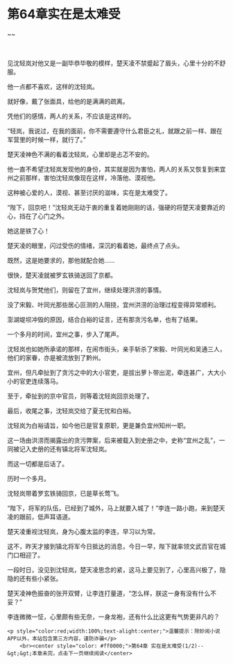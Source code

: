# 第64章实在是太难受
~~
    	    <p name="pagetop" href="javascript:void(0);" onclick="return false" style="line-height: 35px;padding: 10px;color: #333;"> </p><p>见沈轻岚对他又是一副毕恭毕敬的模样，楚天凌不禁蹙起了眉头，心里十分的不舒服。</p><p>他一点都不喜欢，这样的沈轻岚。</p><p>就好像，戴了张面具，给他的是满满的疏离。</p><p>凭他们的感情，两人的关系，不应该是这样的。</p><p>“轻岚，我说过，在我的面前，你不需要遵守什么君臣之礼，就跟之前一样、跟在军营里的时候一样，就行了。”</p><p>楚天凌神色不满的看着沈轻岚，心里却是忐忑不安的。</p><p>他一直不希望沈轻岚发现他的身份，其实就是因为害怕，两人的关系又恢复到来宜州之前那样，害怕沈轻岚像现在这样，冷落他、漠视他。</p><p>这种被心爱的人，漠视、甚至讨厌的滋味，实在是太难受了。</p><p>“陛下，回京吧！”沈轻岚无动于衷的重复着她刚刚的话，强硬的将楚天凌要靠近的心，挡在了心门之外。</p><p>她这是铁了心！</p><p>楚天凌的眼里，闪过受伤的情绪，深沉的看着她，最终点了点头。</p><p>既然，这是她要求的，那他就配合她……</p><p>很快，楚天凌就被罗玄铁骑送回了京都。</p><p>沈轻岚与贺梵他们，则留在了宜州，继续处理洪涝的事情。</p><p>没了宋毅、叶同光那些居心叵测的人阻挠，宜州洪涝的治理过程变得异常顺利。</p><p>澎湖堤坝冲毁的原因，结合白裕的证言，还有那贪污名单，也有了结果。</p><p>一个多月的时间，宜州之事，步入了尾声。</p><p>沈轻岚也如她所承诺的那样，在闹市街头，亲手斩杀了宋毅、叶同光和吴通三人，他们的家眷，亦是被流放到了黔州。</p><p>宜州，但凡牵扯到了贪污之中的大小官吏，是拔出萝卜带出泥，牵连甚广，大大小小的官吏连续落马。</p><p>至于，牵扯到的京中官员，则等着沈轻岚回京处理了。</p><p>最后，收尾之事，沈轻岚交给了夏无忧和白裕。</p><p>沈轻岚为白裕请旨，如今他已是官复原职，更是兼负宜州知州一职。</p><p>这一场由洪涝而揭露出的贪污弊案，后来被载入到史册之中，史称“宜州之乱”，一同被记入史册的还有镇北将军沈轻岚。</p><p>而这一切都是后话了。</p><p>历时一个多月。</p><p>沈轻岚带着罗玄铁骑回京，已是草长莺飞。</p><p>“陛下，将军的队伍，已经到了城外，马上就要入城了！”李连一路小跑，来到楚天凌的跟前，低声耳语道。</p><p>楚天凌重视沈轻岚，身为心腹太监的李连，早习以为常。</p><p>这不，昨天才接到镇北将军今日抵达的消息，今日一早，陛下就率领文武百官在城门口相迎了。</p><p>一段时日，没见到沈轻岚，楚天凌思念的紧，这马上要见到了，心里高兴极了，隐隐的还有些小紧张。</p><p>楚天凌神色振奋的张开双臂，让李连打量道，“怎么样，朕这一身有没有什么不妥？”</p><p>李连微微一怔，心里颇有些无奈，一身龙袍，还有什么比这更有气势更非凡的？</p>
    	
   	<p style="color:red;width:100%;text-alight:center;">温馨提示：除妙阅小说APP以外，本站包含第三方内容，谨防诈骗</p>
    	<br><center style="color: #ff0000;">第64章 实在是太难受(1/2)--&gt;&gt;本章未完，点击下一页继续阅读</center>
    	